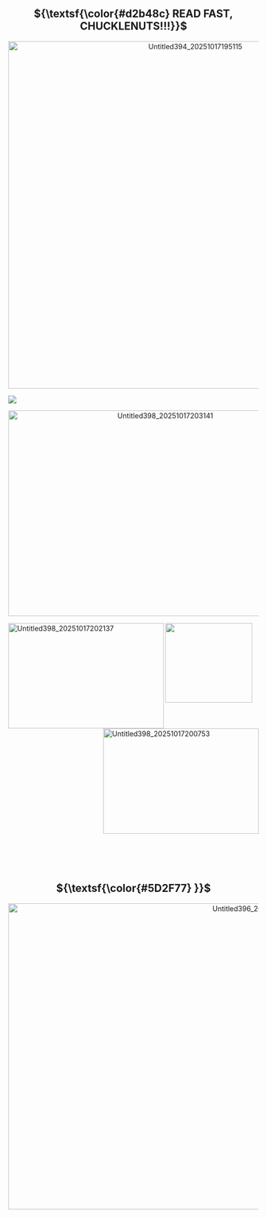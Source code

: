<div align="center">
  
## ${\textsf{\color{#d2b48c}          READ FAST, CHUCKLENUTS!!!}}$
</div>

<p align="center"><img width="737" height="699" alt="Untitled394_20251017195115" src="https://github.com/user-attachments/assets/4d00877c-c42b-4327-9847-09bab2c0bf46">
  </p>
  <img src="https://komarev.com/ghpvc/?username=THEBASILICA-username&color=111111&style=square&label=THE+AMOUNT+OF+YA+FRIGGIN'+DIMWITS+&abreviated=true"><p align="center">
      <a href=https://pronouns.cc/@BASILICA>
    <img width="616" height="414" alt="Untitled398_20251017203141" src="https://github.com/user-attachments/assets/f780d7bf-77ab-419e-b15d-801f912a79d3" />
  </p>
      </a>
      <a href=https://rentry.co/BASILIA>
<img align="left" width="313" height="212" alt="Untitled398_20251017202137" src="https://github.com/user-attachments/assets/e0a7a92b-7d91-4c4b-8753-15af53212cf7" />
  </a>
 <a href="scout-tf2-scout"><img width="175" height="160" src="https://github.com/user-attachments/assets/26326690-994d-4d1e-83df-290666bcd4f7"/>
 </a>
<a href=https://r7.whiteboardfox.com/gallery/@ROSS0CADERE>
<img align="right" width="313" height="212" alt="Untitled398_20251017200753" src="https://github.com/user-attachments/assets/6bab6e95-8c88-4ae5-928c-022a84ab6e5c" />
    </a>
 ㅤㅤㅤㅤㅤㅤㅤ
    ㅤㅤㅤㅤㅤㅤㅤㅤㅤㅤㅤㅤㅤㅤㅤㅤㅤㅤㅤㅤㅤ
    ㅤㅤㅤㅤㅤㅤㅤㅤㅤㅤㅤㅤㅤㅤㅤㅤㅤㅤㅤㅤㅤㅤㅤㅤㅤㅤㅤㅤ
    ㅤㅤㅤㅤㅤㅤㅤㅤㅤㅤㅤㅤㅤㅤㅤㅤㅤㅤㅤㅤㅤㅤㅤㅤㅤㅤㅤㅤㅤㅤㅤㅤㅤㅤㅤ
    ㅤㅤㅤㅤㅤㅤㅤㅤㅤㅤㅤㅤㅤㅤㅤㅤㅤㅤㅤㅤㅤㅤㅤㅤㅤㅤㅤㅤㅤㅤㅤㅤㅤㅤㅤㅤㅤㅤㅤㅤㅤㅤㅤㅤㅤㅤㅤㅤㅤㅤㅤㅤㅤㅤㅤㅤ
    ㅤㅤㅤㅤㅤㅤㅤㅤㅤㅤㅤㅤㅤㅤㅤㅤㅤㅤㅤㅤㅤㅤㅤㅤㅤㅤㅤㅤ
    ㅤㅤㅤㅤㅤㅤㅤㅤㅤㅤㅤㅤㅤㅤㅤㅤㅤㅤㅤㅤㅤㅤㅤㅤㅤㅤㅤㅤㅤㅤㅤㅤㅤㅤㅤㅤㅤㅤㅤㅤㅤㅤㅤㅤㅤㅤㅤㅤㅤㅤㅤㅤㅤㅤㅤㅤㅤㅤㅤㅤㅤㅤㅤㅤㅤㅤㅤㅤㅤㅤ
 ㅤㅤㅤㅤㅤㅤㅤㅤㅤㅤㅤㅤㅤㅤㅤㅤㅤㅤㅤㅤ
<div align="center">
  
## ${\textsf{\color{#5D2F77}  }}$
  </div>
 <p align="center">
  <img width="1000" height="616" alt="Untitled396_20251017194728" src="https://github.com/user-attachments/assets/b5c32723-7554-4bd3-a667-42a0611d1d34" />
 </p>
